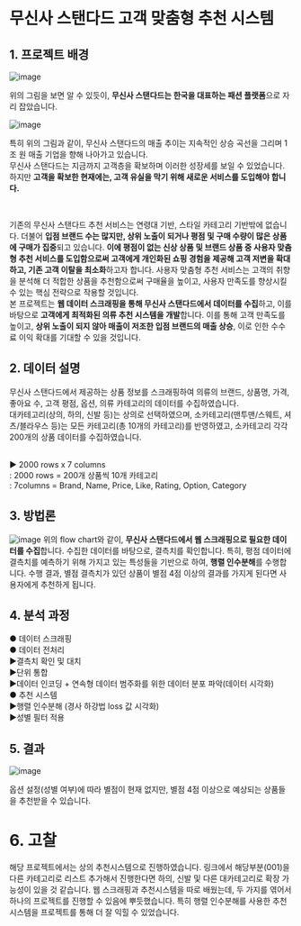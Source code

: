 # 무신사 스탠다드 고객 맞춤형 추천 시스템

## 1. 프로젝트 배경
![image](https://github.com/user-attachments/assets/8fb3db06-5410-44c6-b7ae-6da24960b164)

 위의 그림을 보면 알 수 있듯이, **무신사 스탠다드는 한국을 대표하는 패션 플랫폼**으로 자리 잡았습니다. 
 
 
![image](https://github.com/user-attachments/assets/6b1d7d77-aee7-4263-8343-7d9dd8339311)

특히 위의 그림과 같이, 무신사 스탠다드의 매출 추이는 지속적인 상승 곡선을 그리며 1조 원 매출 기업을 향해 나아가고 있습니다.  <br>
무신사 스탠다드는 지금까지 고객층을 확보하며 이러한 성장세를 보일 수 있었습니다.  <br>
하지만 **고객을 확보한 현재에는, 고객 유실을 막기 위해 새로운 서비스를 도입해야 합니다.**

 <br>

  기존의 무신사 스탠다드 추천 서비스는 연령대 기반, 스타일 카테고리 기반밖에 없습니다. 더불어 **입점 브랜드 수는 많지만, 상위 노출이 되거나 평점 및 구매 수량이 많은 상품에 구매가 집중**되고 있습니다. **이에 평점이 없는 신상 상품 및 브랜드 상품 중 사용자 맞춤형 추천 서비스를 도입함으로써 고객에게 개인화된 쇼핑 경험을 제공해 고객 저변을 확대하고, 기존 고객 이탈을 최소화**하고자 합니다. 사용자 맞춤형 추천 서비스는 고객의 취향을 분석해 더 적합한 상품을 추천함으로써 구매율을 높이고, 사용자 만족도를 향상시킬 수 있는 핵심 전략으로 작용할 것입니다. <br>
 본 프로젝트는 **웹 데이터 스크래핑을 통해 무신사 스탠다드에서 데이터를 수집**하고, 이를 바탕으로 **고객에게 최적화된 의류 추천 시스템을 개발**합니다. 이를 통해 고객 만족도를 높이고, **상위 노출이 되지 않아 매출이 저조한 입점 브랜드의 매출 상승**, 이로 인한 수수료 이익 확대를 기대할 수 있을 것입니다.

 ## 2. 데이터 설명
 무신사 스탠다드에서 제공하는 상품 정보를 스크래핑하여 의류의 브랜드, 상품명, 가격, 좋아요 수, 고객 평점, 옵션, 의류 카테고리의 데이터를 수집하였습니다.<br>
 대카테고리(상의, 하의, 신발 등)는 상의로 선택하였으며, 소카테고리(맨투맨/스웨트, 셔츠/블라우스 등)는 모든 카테고리(총 10개의 카테고리)를 반영하였고, 소카테고리 각각 200개의 상품 데이터를 수집하였습니다. <br><br>

▶ 2000 rows x 7 columns <br>
: 2000 rows = 200개 상품씩 10개 카테고리<br>
: 7columns = Brand, Name, Price, Like, Rating, Option, Category<br>


## 3. 방법론
![image](https://github.com/user-attachments/assets/506196e0-9ffc-47a7-976f-3259490daec2)
위의 flow chart와 같이, **무신사 스탠다드에서 웹 스크래핑으로 필요한 데이터를 수집**합니다. 수집한 데이터를 바탕으로, 결측치를 확인합니다. 특히, 평점 데이터에 결측치를 예측하기 위해 가지고 있는 특성들을 기반으로 하여, **행렬 인수분해**를 수행합니다. 수행 결과, 별점 결측치가 있던 상품이 별점 4점 이상의 결과를 가지게 된다면 사용자에게 추천하게 됩니다. 

## 4. 분석 과정
● 데이터 스크래핑 <br>
● 데이터 전처리 <br>
 ▶결측치 확인 및 대치 <br> 
 ▶단위 통합 <br> 
 ▶데이터 인코딩 + 연속형 데이터 범주화를 위한 데이터 분포 파악(데이터 시각화) <br>
● 추천 시스템 <br>
 ▶행렬 인수분해 (경사 하강법 loss 값 시각화) <br>
 ▶성별 필터 적용 <br>

## 5. 결과 
 ![image](https://github.com/user-attachments/assets/828f7070-ed72-474d-beb5-2fb331ecd656) 
 
 옵션 설정(성별 여부)에 따라 별점이 현재 없지만, 별점 4점 이상으로 예상되는 상품들을 추천받을 수 있습니다. 

 # 6. 고찰 
  해당 프로젝트에서는 상의 추천시스템으로 진행하였습니다. 링크에서 해당부분(001)을 다른 카테고리로 리스트 추가해서 진행한다면 하의, 신발 및 다른 대카테고리로 확장 가능성이 있을 것 같습니다. 
 웹 스크래핑과 추천시스템을 따로 배웠는데, 두 가지를 엮어서 하나의 프로젝트를 진행할 수 있음에 뿌듯했습니다. 특히 행렬 인수분해를 사용한 추천시스템을 프로젝트를 통해 더 잘 익힐 수 있었습니다. 
